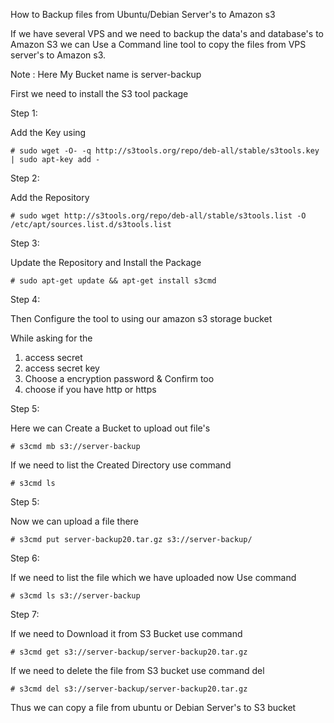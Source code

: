 How to Backup files from Ubuntu/Debian Server's to Amazon s3

If we have several VPS and we need to backup the data's and database's to Amazon S3 we can Use a Command line tool to copy the files from VPS server's to Amazon s3.

Note : Here My Bucket name is server-backup

First we need to install the S3 tool package

Step 1:

Add the Key using 

```
# sudo wget -O- -q http://s3tools.org/repo/deb-all/stable/s3tools.key | sudo apt-key add -
```

Step 2:

Add the Repository 

```
# sudo wget http://s3tools.org/repo/deb-all/stable/s3tools.list -O /etc/apt/sources.list.d/s3tools.list
```

Step 3:

Update the Repository and Install the Package

```
# sudo apt-get update && apt-get install s3cmd
```

Step 4:

Then Configure the tool to using our amazon s3 storage bucket

While asking for the 

1. access secret 
2. access secret key
3. Choose a encryption password & Confirm too
4. choose if you have http or https

Step 5:

Here we can Create a Bucket to upload out file's

```
# s3cmd mb s3://server-backup
```
If we need to list the Created Directory use command

```
# s3cmd ls
```
Step 5:

Now we can upload a file there 

```
# s3cmd put server-backup20.tar.gz s3://server-backup/
```
Step 6:

If we need to list the file which we have uploaded now Use command

```
# s3cmd ls s3://server-backup
```
Step 7:

If we need to Download it from S3 Bucket use command 

```
# s3cmd get s3://server-backup/server-backup20.tar.gz
```
If we need to delete the file from S3 bucket use command del

```
# s3cmd del s3://server-backup/server-backup20.tar.gz
```

Thus we can copy a file from ubuntu or Debian Server's to S3 bucket
